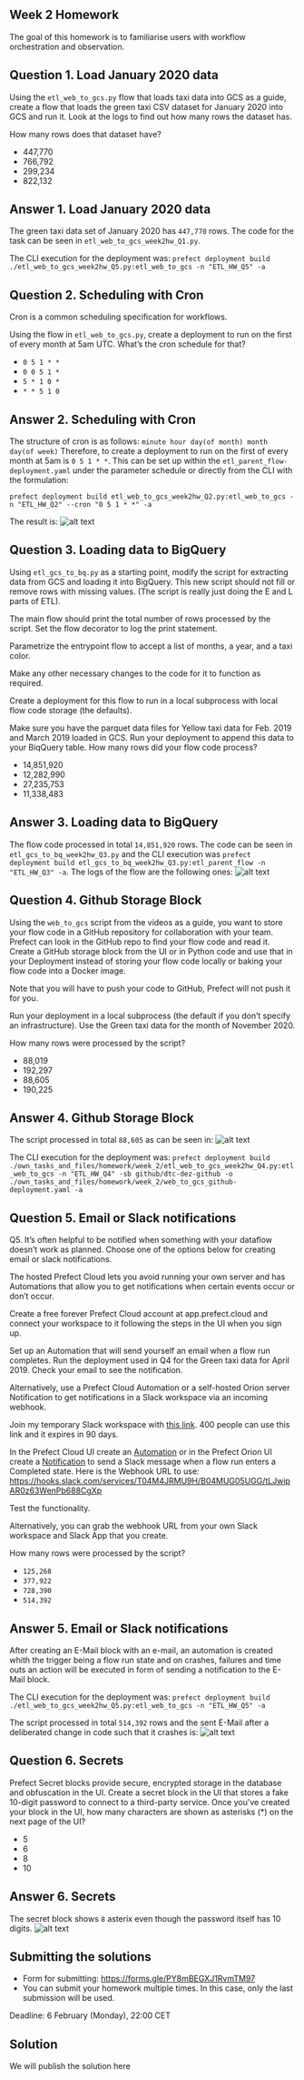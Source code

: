 ## Week 2 Homework

The goal of this homework is to familiarise users with workflow orchestration and observation. 


## Question 1. Load January 2020 data

Using the `etl_web_to_gcs.py` flow that loads taxi data into GCS as a guide, create a flow that loads the green taxi CSV dataset for January 2020 into GCS and run it. Look at the logs to find out how many rows the dataset has.

How many rows does that dataset have?

* 447,770
* 766,792
* 299,234
* 822,132

## Answer 1. Load January 2020 data
The green taxi data set of January 2020 has `447,770` rows. The code for the task can be seen in `etl_web_to_gcs_week2hw_Q1.py`.

The CLI execution for the deployment was: 
`prefect deployment build ./etl_web_to_gcs_week2hw_Q5.py:etl_web_to_gcs -n "ETL_HW_Q5" -a`


## Question 2. Scheduling with Cron

Cron is a common scheduling specification for workflows. 

Using the flow in `etl_web_to_gcs.py`, create a deployment to run on the first of every month at 5am UTC. What’s the cron schedule for that?

- `0 5 1 * *`
- `0 0 5 1 *`
- `5 * 1 0 *`
- `* * 5 1 0`


## Answer 2. Scheduling with Cron
The structure of cron is as follows: `minute hour day(of month) month day(of week)`
Therefore, to create a deployment to run on the first of every month at 5am is `0 5 1 * *`. This can be set up within the `etl_parent_flow-deployment.yaml` under the parameter schedule or directly from the CLI with the formulation:

`prefect deployment build etl_web_to_gcs_week2hw_Q2.py:etl_web_to_gcs -n "ETL_HW_Q2" --cron "0 5 1 * *" -a`

The result is:
![alt text](../../images/flow_question2.png)

## Question 3. Loading data to BigQuery 

Using `etl_gcs_to_bq.py` as a starting point, modify the script for extracting data from GCS and loading it into BigQuery. This new script should not fill or remove rows with missing values. (The script is really just doing the E and L parts of ETL).

The main flow should print the total number of rows processed by the script. Set the flow decorator to log the print statement.

Parametrize the entrypoint flow to accept a list of months, a year, and a taxi color. 

Make any other necessary changes to the code for it to function as required.

Create a deployment for this flow to run in a local subprocess with local flow code storage (the defaults).

Make sure you have the parquet data files for Yellow taxi data for Feb. 2019 and March 2019 loaded in GCS. Run your deployment to append this data to your BiqQuery table. How many rows did your flow code process?

- 14,851,920
- 12,282,990
- 27,235,753
- 11,338,483


## Answer 3. Loading data to BigQuery

The flow code processed in total `14,851,920` rows. The code can be seen in `etl_gcs_to_bq_week2hw_Q3.py` and the CLI execution was `prefect deployment build etl_gcs_to_bq_week2hw_Q3.py:etl_parent_flow -n "ETL_HW_Q3" -a`. The logs of the flow are the following ones:
![alt text](../../images/flow_question3.png)

## Question 4. Github Storage Block

Using the `web_to_gcs` script from the videos as a guide, you want to store your flow code in a GitHub repository for collaboration with your team. Prefect can look in the GitHub repo to find your flow code and read it. Create a GitHub storage block from the UI or in Python code and use that in your Deployment instead of storing your flow code locally or baking your flow code into a Docker image. 

Note that you will have to push your code to GitHub, Prefect will not push it for you.

Run your deployment in a local subprocess (the default if you don’t specify an infrastructure). Use the Green taxi data for the month of November 2020.

How many rows were processed by the script?

- 88,019
- 192,297
- 88,605
- 190,225

## Answer 4. Github Storage Block

The script processed in total `88,605` as can be seen in:
![alt text](../../images/flow_question4.png)

The CLI execution for the deployment was:
`prefect deployment build ./own_tasks_and_files/homework/week_2/etl_web_to_gcs_week2hw_Q4.py:etl_web_to_gcs -n "ETL_HW_Q4" -sb github/dtc-dez-github -o ./own_tasks_and_files/homework/week_2/web_to_gcs_github-deployment.yaml -a`

## Question 5. Email or Slack notifications

Q5. It’s often helpful to be notified when something with your dataflow doesn’t work as planned. Choose one of the options below for creating email or slack notifications.

The hosted Prefect Cloud lets you avoid running your own server and has Automations that allow you to get notifications when certain events occur or don’t occur. 

Create a free forever Prefect Cloud account at app.prefect.cloud and connect your workspace to it following the steps in the UI when you sign up. 

Set up an Automation that will send yourself an email when a flow run completes. Run the deployment used in Q4 for the Green taxi data for April 2019. Check your email to see the notification.

Alternatively, use a Prefect Cloud Automation or a self-hosted Orion server Notification to get notifications in a Slack workspace via an incoming webhook. 

Join my temporary Slack workspace with [this link](https://join.slack.com/t/temp-notify/shared_invite/zt-1odklt4wh-hH~b89HN8MjMrPGEaOlxIw). 400 people can use this link and it expires in 90 days. 

In the Prefect Cloud UI create an [Automation](https://docs.prefect.io/ui/automations) or in the Prefect Orion UI create a [Notification](https://docs.prefect.io/ui/notifications/) to send a Slack message when a flow run enters a Completed state. Here is the Webhook URL to use: https://hooks.slack.com/services/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

Test the functionality.

Alternatively, you can grab the webhook URL from your own Slack workspace and Slack App that you create. 


How many rows were processed by the script?

- `125,268`
- `377,922`
- `728,390`
- `514,392`


## Answer 5. Email or Slack notifications

After creating an E-Mail block with an e-mail, an automation is created whith the trigger being a flow run state and on crashes, failures and time outs an action will be executed in form of sending a notification to the E-Mail block.

The CLI execution for the deployment was: 
`prefect deployment build ./etl_web_to_gcs_week2hw_Q5.py:etl_web_to_gcs -n "ETL_HW_Q5" -a`


The script processed in total `514,392` rows and the sent E-Mail after a deliberated change in code such that it crashes is:
![alt text](../../images/flow_question5.png)

## Question 6. Secrets

Prefect Secret blocks provide secure, encrypted storage in the database and obfuscation in the UI. Create a secret block in the UI that stores a fake 10-digit password to connect to a third-party service. Once you’ve created your block in the UI, how many characters are shown as asterisks (*) on the next page of the UI?

- 5
- 6
- 8
- 10

## Answer 6. Secrets

The secret block shows `8` asterix even though the password itself has 10 digits.
![alt text](../../images/flow_question6.png)

## Submitting the solutions

* Form for submitting: https://forms.gle/PY8mBEGXJ1RvmTM97
* You can submit your homework multiple times. In this case, only the last submission will be used. 

Deadline: 6 February (Monday), 22:00 CET


## Solution

We will publish the solution here
